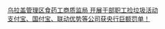   
[乌拉盖管理区食药工商质监局 开展干部职工捡垃圾活动](http://www.dianyue.me/archives/321/siokssa3wtwsxti5/)  
[支付宝、国付宝、联动优势等公司获央行巨额罚单！](http://www.dianyue.me/archives/503/svpp3xpdggl4a3yj/)